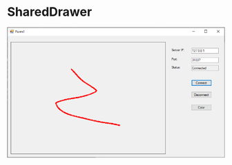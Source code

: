 # SharedDrawer

![Ex](https://github.com/roax47/SharedDrawer/blob/master/WindowsFormsApp2_7tew1wMSsj.png)
